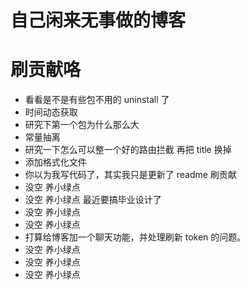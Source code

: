 # 自己闲来无事做的博客

# 刷贡献咯

- 看看是不是有些包不用的 uninstall 了
- 时间动态获取
- 研究下第一个包为什么那么大
- 常量抽离
- 研究一下怎么可以整一个好的路由拦截 再把 title 换掉
- 添加格式化文件
- 你以为我写代码了，其实我只是更新了 readme 刷贡献
- 没空 养小绿点
- 没空 养小绿点 最近要搞毕业设计了
- 没空 养小绿点
- 没空 养小绿点
- 打算给博客加一个聊天功能，并处理刷新 token 的问题。
- 没空 养小绿点
- 没空 养小绿点
- 没空 养小绿点
